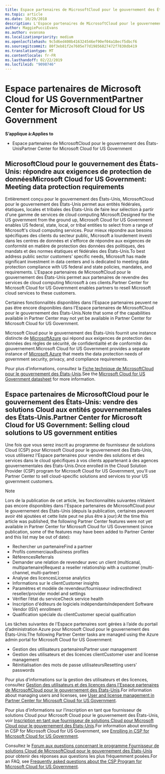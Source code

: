 ```yaml
---
title: Espace partenaires de MicrosoftCloud pour le gouvernement des États-Unis | Espace partenaires de MicrosoftCloud pour le gouvernement des États-Unis
ms.topic: article
ms.date: 10/29/2018
description: L'Espace partenaires de MicrosoftCloud pour le gouvernement des États-Unis est le portail d’entreprise des partenaires Microsoft qui souhaitent proposer des solutions Microsoft Cloud aux clients travaillant avec des agences gouvernementales des États-Unis.
author: MaggiePucciEvans
ms.author: evansma
ms.localizationpriority: medium
ms.openlocfilehash: 9c5d6ed400b416324546ef90ef04a18ecf5dbcf6
ms.sourcegitcommit: 80f3eb81f2e7605e77d19856827472f7830db419
ms.translationtype: MT
ms.contentlocale: fr-FR
ms.lasthandoff: 02/22/2019
ms.locfileid: "9098746"
---
```

# <a name="partner-center-for-microsoft-cloud-for-us-government"></a><span data-ttu-id="4635b-103">Espace partenaires de Microsoft Cloud for US Government</span><span class="sxs-lookup"><span data-stu-id="4635b-103">Partner Center for Microsoft Cloud for US Government</span></span>

**<span data-ttu-id="4635b-104">S’applique à:</span><span class="sxs-lookup"><span data-stu-id="4635b-104">Applies to</span></span>**

-  <span data-ttu-id="4635b-105">Espace partenaires de MicrosoftCloud pour le gouvernement des États-Unis</span><span class="sxs-lookup"><span data-stu-id="4635b-105">Partner Center for Microsoft Cloud for US Government</span></span>

## <a name="microsoft-cloud-for-us-government-meeting-data-protection-requirements"></a><span data-ttu-id="4635b-106">MicrosoftCloud pour le gouvernement des États-Unis: répondre aux exigences de protection de données</span><span class="sxs-lookup"><span data-stu-id="4635b-106">Microsoft Cloud for US Government: Meeting data protection requirements</span></span> 

<span data-ttu-id="4635b-107">Entièrement conçu pour le gouvernement des États-Unis, MicrosoftCloud pour le gouvernement des États-Unis permet aux entités fédérales, étatiques, locales et tribales des États-Unis de faire leur sélection à partir d'une gamme de services de cloud computing Microsoft.</span><span class="sxs-lookup"><span data-stu-id="4635b-107">Designed for the US government from the ground up, Microsoft Cloud for US Government enables US federal, state, local, or tribal entities to select from a range of Microsoft's cloud computing services.</span></span> <span data-ttu-id="4635b-108">Pour mieux répondre aux besoins spécifiques des clients du secteur public, Microsoft a lourdement investi dans les centres de données et s'efforce de répondre aux exigences de conformité en matière de protection des données des politiques, des mandats et des normes étatiques et fédérales des États-Unis.</span><span class="sxs-lookup"><span data-stu-id="4635b-108">To best address public sector customers’ specific needs, Microsoft has made significant investment in data centers and is dedicated to meeting data protection compliance with US federal and state policies, mandates, and requirements.</span></span> <span data-ttu-id="4635b-109">L'Espace partenaires de MicrosoftCloud pour le gouvernement des États-Unis permet aux partenaires de revendre des services de cloud computing Microsoft à ces clients.</span><span class="sxs-lookup"><span data-stu-id="4635b-109">Partner Center for Microsoft Cloud for US Government enables partners to resell Microsoft cloud services to these customers.</span></span>

<span data-ttu-id="4635b-110">Certaines fonctionnalités disponibles dans l'Espace partenaires peuvent ne pas être encore disponibles dans l'Espace partenaires de MicrosoftCloud pour le gouvernement des États-Unis.</span><span class="sxs-lookup"><span data-stu-id="4635b-110">Note that some of the capabilities available in Partner Center may not yet be available in Partner Center for Microsoft Cloud for US Government.</span></span>

<span data-ttu-id="4635b-111">Microsoft Cloud pour le gouvernement des États-Unis fournit une instance distincte de [MicrosoftAzure](https://azure.microsoft.com/en-us/overview/clouds/government/) qui répond aux exigences de protection des données des règles de sécurité, de confidentialité et de conformité du gouvernement.</span><span class="sxs-lookup"><span data-stu-id="4635b-111">Microsoft Cloud for US Government provides a separate instance of [Microsoft Azure](https://azure.microsoft.com/en-us/overview/clouds/government/) that meets the data protection needs of government security, privacy, and compliance requirements.</span></span> 

<span data-ttu-id="4635b-112">Pour plus d’informations, consultez la [Fiche technique de MicrosoftCloud pour le gouvernement des États-Unis](https://download.microsoft.com/download/C/9/C/C9CA3002-DFC4-4ADA-841F-DF42AEC042FB/Microsoft_Azure_Government_Datasheet_EN_US.PDF).</span><span class="sxs-lookup"><span data-stu-id="4635b-112">See the [Microsoft Cloud for US Government datasheet](https://download.microsoft.com/download/C/9/C/C9CA3002-DFC4-4ADA-841F-DF42AEC042FB/Microsoft_Azure_Government_Datasheet_EN_US.PDF) for more information.</span></span>

## <a name="partner-center-for-microsoft-cloud-for-us-government-selling-cloud-solutions-to-us-government-entities"></a><span data-ttu-id="4635b-113">Espace partenaires de MicrosoftCloud pour le gouvernement des États-Unis: vendre des solutions Cloud aux entités gouvernementales des États-Unis.</span><span class="sxs-lookup"><span data-stu-id="4635b-113">Partner Center for Microsoft Cloud for US Government: Selling cloud solutions to US government entities</span></span>

<span data-ttu-id="4635b-114">Une fois que vous serez inscrit au programme de fournisseur de solutions Cloud (CSP) pour Microsoft Cloud pour le gouvernement des États-Unis, vous utiliserez l'Espace partenaires pour vendre des solutions et des services dans le cloud spécifiques à vos clients appartenant à des agences gouvernementales des États-Unis.</span><span class="sxs-lookup"><span data-stu-id="4635b-114">Once enrolled in the Cloud Solution Provider (CSP) program for Microsoft Cloud for US Government, you'll use Partner Center to sell cloud-specific solutions and services to your US government customers.</span></span> 

> [!NOTE]  
> <span data-ttu-id="4635b-115">Lors de la publication de cet article, les fonctionnalités suivantes n’étaient pas encore disponibles dans l'Espace partenaires de MicrosoftCloud pour le gouvernement des États-Unis (depuis la publication, certaines peuvent avoir été ajoutées et cette liste peut ne plus être à jour):</span><span class="sxs-lookup"><span data-stu-id="4635b-115">At the time this article was published, the following Partner Center features were not yet available in Partner Center for Microsoft Cloud for US Government (since publication, some of the features may have been added to Partner Center and this list may be out of date):</span></span>

- <span data-ttu-id="4635b-116">Rechercher un partenaire</span><span class="sxs-lookup"><span data-stu-id="4635b-116">Find a partner</span></span>
- <span data-ttu-id="4635b-117">Profils commerciaux</span><span class="sxs-lookup"><span data-stu-id="4635b-117">Business profiles</span></span>
- <span data-ttu-id="4635b-118">Références</span><span class="sxs-lookup"><span data-stu-id="4635b-118">Referrals</span></span>
- <span data-ttu-id="4635b-119">Demander une relation de revendeur avec un client (multicanal, multipartenaire)</span><span class="sxs-lookup"><span data-stu-id="4635b-119">Request a reseller relationship with a customer (multi-channel, multi-partner)</span></span>
- <span data-ttu-id="4635b-120">Analyse des licences</span><span class="sxs-lookup"><span data-stu-id="4635b-120">License analytics</span></span>
- <span data-ttu-id="4635b-121">Informations sur le client</span><span class="sxs-lookup"><span data-stu-id="4635b-121">Customer insights</span></span>
- <span data-ttu-id="4635b-122">Paramètres et modèle de revendeur/fournisseur indirect</span><span class="sxs-lookup"><span data-stu-id="4635b-122">Indirect reseller/provider model and settings</span></span>
- <span data-ttu-id="4635b-123">Vérifier l’état du service</span><span class="sxs-lookup"><span data-stu-id="4635b-123">Check service health</span></span>
- <span data-ttu-id="4635b-124">Inscription d'éditeurs de logiciels indépendants</span><span class="sxs-lookup"><span data-stu-id="4635b-124">Independent Software Vendor (ISV) enrollment</span></span>
- <span data-ttu-id="4635b-125">Qualification spéciale du client</span><span class="sxs-lookup"><span data-stu-id="4635b-125">Customer special qualification</span></span>

<span data-ttu-id="4635b-126">Les tâches suivantes de l'Espace partenaires sont gérées à l’aide du portail d’administration Azure pour Microsoft Cloud pour le gouvernement des États-Unis:</span><span class="sxs-lookup"><span data-stu-id="4635b-126">The following Partner Center tasks are managed using the Azure admin portal for Microsoft Cloud for US Government:</span></span> 

-   <span data-ttu-id="4635b-127">Gestion des utilisateurs partenaires</span><span class="sxs-lookup"><span data-stu-id="4635b-127">Partner user management</span></span>
-   <span data-ttu-id="4635b-128">Gestion des utilisateurs et des licences client</span><span class="sxs-lookup"><span data-stu-id="4635b-128">Customer user and license management</span></span>
-   <span data-ttu-id="4635b-129">Réinitialisation des mots de passe utilisateurs</span><span class="sxs-lookup"><span data-stu-id="4635b-129">Resetting users' passwords</span></span>

<span data-ttu-id="4635b-130">Pour plus d’informations sur la gestion des utilisateurs et des licences, consultez [Gestion des utilisateurs et des licences dans l'Espace partenaires de MicrosoftCloud pour le gouvernement des États-Unis](user-management-in-partner-center-for-microsoft-us-govt-cloud.md).</span><span class="sxs-lookup"><span data-stu-id="4635b-130">For information about managing users and licenses, see [User and license management in Partner Center for Microsoft Cloud for US Government](user-management-in-partner-center-for-microsoft-us-govt-cloud.md).</span></span>

<span data-ttu-id="4635b-131">Pour plus d’informations sur l’inscription en tant que fournisseur de solutions Cloud pour Microsoft Cloud pour le gouvernement des États-Unis, voir [Inscription en tant que fournisseur de solutions Cloud pour Microsoft Cloud pour le gouvernement des États-Unis](enroll-in-csp-for-microsoft-us-govt-cloud.md).</span><span class="sxs-lookup"><span data-stu-id="4635b-131">For information about enrolling in CSP for Microsoft Cloud for US Government, see [Enrolling in CSP for Microsoft Cloud for US Government](enroll-in-csp-for-microsoft-us-govt-cloud.md).</span></span>

<span data-ttu-id="4635b-132">Consultez le [Forum aux questions concernant le programme Fournisseur de solutions Cloud de MicrosoftCloud pour le gouvernement des États-Unis](faq-for-us-govt-cloud.md) pour obtenir des réponses aux questions les plus fréquemment posées.</span><span class="sxs-lookup"><span data-stu-id="4635b-132">For an FAQ, see [Frequently asked questions about the CSP Program for Microsoft Cloud for US Government](faq-for-us-govt-cloud.md).</span></span>